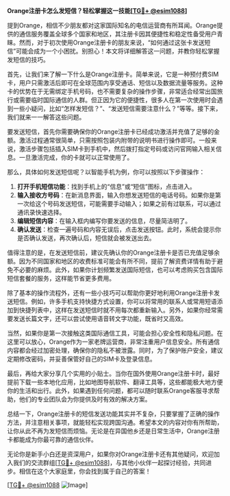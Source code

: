 **Orange注册卡怎么发短信？轻松掌握这一技能[[TG💪+ @esim1088](https://t.me/s/esim1088)]**

提到Orange，相信不少朋友都对这家国际知名的电信运营商有所耳闻。Orange提供的通信服务覆盖全球多个国家和地区，其注册卡因其便捷性和稳定性备受用户青睐。然而，对于初次使用Orange注册卡的朋友来说，“如何通过这张卡发送短信”可能会成为一个小困扰。别担心！本文将详细解答这一问题，并教你轻松掌握发短信的技巧。

首先，让我们来了解一下什么是Orange注册卡。简单来说，它是一种预付费SIM卡，用户只需激活后即可在全球范围内享受通话、短信以及数据流量等服务。这种卡的优势在于无需绑定手机号码，也不需要复杂的操作步骤，非常适合经常出国旅行或需要临时国际通信的人群。但正因为它的便捷性，很多人在第一次使用时会遇到一些小疑问，比如“怎样发短信？”、“发送短信需要注意什么？”等等。接下来，我们就来一一解答这些问题。

要发送短信，首先你需要确保你的Orange注册卡已经成功激活并充值了足够的金额。激活过程通常很简单，只需按照包装内附带的说明书进行操作即可。一般来说，激活步骤包括插入SIM卡到手机中，然后拨打指定号码或访问官网输入相关信息。一旦激活完成，你的卡就可以正常使用了。

那么，具体如何发送短信呢？以智能手机为例，你可以按照以下步骤操作：

1. **打开手机短信功能**：找到手机上的“信息”或“短信”图标，点击进入。
2. **输入接收方号码**：在新消息界面，输入你想发送短信的电话号码。如果你是第一次给这个号码发送短信，可能需要手动输入；如果之前有过联系，可以通过通讯录快速选择。
3. **编辑短信内容**：在输入框内编写你要发送的信息，尽量简洁明了。
4. **确认发送**：检查一遍号码和内容无误后，点击发送按钮。此时，系统会提示你是否确认发送，再次确认后，短信就会被发送出去。

值得注意的是，在发送短信前，建议先确认你的Orange注册卡是否已充值足够余额。因为不同国家和地区的收费标准可能会有所不同，提前了解资费详情有助于避免不必要的麻烦。此外，如果你计划频繁发送国际短信，也可以考虑购买包含国际短信套餐的服务，这样能节省更多费用。

除了基本的操作流程外，还有一些小技巧可以帮助你更好地利用Orange注册卡发送短信。例如，许多手机支持快捷方式设置，你可以将常用的联系人或常用短语添加到快捷列表中，这样在发送短信时就不用每次都重新输入。另外，如果你经常需要发送长篇文字，还可以尝试使用语音转文字功能，既省时又高效。

当然，如果你是第一次接触这类国际通信工具，可能会担心安全性和隐私问题。在这里可以放心，Orange作为一家老牌运营商，非常注重用户信息安全。所有通信内容都会经过加密处理，确保你的隐私不被泄露。同时，为了保护账户安全，建议定期修改密码，并妥善保管好自己的SIM卡及登录信息。

最后，再给大家分享几个实用的小贴士。当你在国外使用Orange注册卡时，最好提前下载一些本地化应用，比如地图导航软件、翻译工具等，这些都能极大地方便你的生活和出行。此外，如果遇到任何问题，都可以随时联系Orange客服寻求帮助，他们的专业团队会为你提供及时有效的解决方案。

总结一下，Orange注册卡的短信发送功能其实并不复杂，只要掌握了正确的操作方法，并注意相关事项，就能轻松实现跨国沟通。希望本文的内容对你有所帮助，让你从此不再为发短信而烦恼。无论是在异国他乡还是日常生活中，Orange注册卡都能成为你最可靠的通信伙伴。

无论你是新手小白还是资深用户，如果你对Orange注册卡还有其他疑问，欢迎加入我们的交流群组[[TG💪+ @esim1088](https://t.me/s/esim1088)]，与其他小伙伴一起探讨经验，共同进步。相信在这个大家庭里，你会找到属于自己的答案！

[[TG💪+ @esim1088](https://t.me/s/esim1088) ![Image](https://i.postimg.cc/4NQfJmqS/Snipaste-2025-05-13-00-14-12.png)]